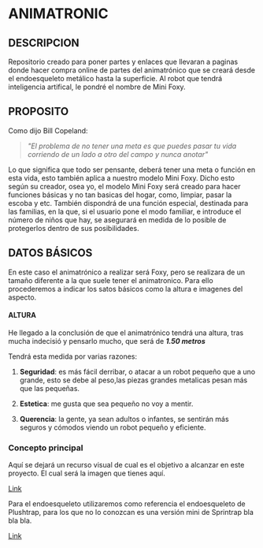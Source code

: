 # ANIMATRONIC
## DESCRIPCION

Repositorio creado para poner partes y enlaces que llevaran a paginas donde hacer compra online de partes del animatrónico que se creará desde el endoesqueleto metálico hasta la superficie. Al robot que tendrá inteligencia artifical, le pondré el nombre de Mini Foxy. 

## PROPOSITO

Como dijo Bill Copeland: 
  
> _"El problema de no tener una meta es que puedes pasar tu vida corriendo de un lado a otro del campo y nunca anotar"_

Lo que significa que todo ser pensante, deberá tener una meta o función en esta vida, esto también aplica a nuestro modelo Mini Foxy. 
Dicho esto según su creador, osea yo, el modelo Mini Foxy será creado para hacer funciones básicas y no tan basicas del hogar, como, limpiar, pasar la escoba y etc.
También dispondrá de una función especial, destinada para las familias, en la que, si el usuario pone el modo familiar, e introduce el número de niños que hay, se asegurará en medida de lo posible de protegerlos dentro de sus posibilidades.

## DATOS BÁSICOS

En este caso el animatrónico a realizar será Foxy, pero se realizara de un tamaño diferente a la que suele tener el animatronico. Para ello procederemos a indicar los satos básicos como la altura e imagenes del aspecto.

#### ALTURA
 He llegado a la conclusión de que el animatrónico tendrá una altura, tras mucha indecisió y pensarlo mucho, que será de _**1.50 metros**_
 
Tendrá esta medida por varias razones:

  1. **Seguridad**: es más fácil derribar, o atacar a un robot pequeño que a uno grande, esto se debe al peso,las piezas grandes metalicas pesan más que las pequeñas.
    
  2. **Estetica**: me gusta que sea pequeño no voy a mentir.
    
  3. **Querencia**: la gente, ya sean adultos o infantes, se sentirán más seguros y cómodos viendo un robot pequeño y eficiente.

### Concepto principal

Aquí se dejará un recurso visual de cual es el objetivo a alcanzar en este proyecto. El cual será la imagen que tienes aquí.

[Link](https://images.app.goo.gl/8Pi3KTG5dRMzZrhu7)

Para el endoesqueleto utilizaremos como referencia el endoesqueleto de Plushtrap, para los que no lo conozcan es una versión mini de Sprintrap bla bla bla.

[Link](https://images.app.goo.gl/Sf9MGmQjQi5CJvP58)
